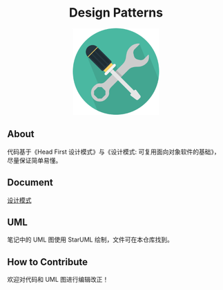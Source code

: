 
<div align="center">
    <h1>
    	Design Patterns
	</h1>
    <img src="pics/LogoMakr_940tUO.png" width="200px">
</div>

## About

代码基于《Head First 设计模式》与《设计模式: 可复用面向对象软件的基础》，尽量保证简单易懂。

## Document

[设计模式](https://github.com/CyC2018/Interview-Notebook/blob/master/notes/设计模式.md)

## UML

笔记中的 UML 图使用 StarUML 绘制，文件可在本仓库找到。

## How to Contribute

欢迎对代码和 UML 图进行编辑改正！

